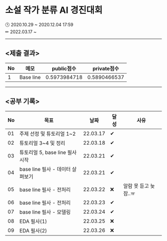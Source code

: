 # 소설 작가 분류 AI 경진대회

🕓 2020.10.29 ~ 2020.12.04 17:59   
✏  2022.03.17 ~

***
## <제출 결과>
|No|메모|public점수|private점수|
|---|---|---|---|
|1|Base line|0.5973984718|0.5890466537|

***
## <공부 기록>
|No|목표|날짜|달성|사유|
|---|---|---|---|---|
|01|주제 선정 및 튜토리얼 1~2|22.03.17|✔||
|02|튜토리얼 3~4 및 정리 |22.03.18|✔||
|03|튜토리얼 5, base line 필사 시작 |22.03.21|✔||
|04| base line 필사 - 데이터 살펴보기 |22.03.21|✔||
|05| base line 필사 - 전처리 |22.03.22|❌|알람 못 듣고 늦잠..ㅠ|
|06| base line 필사 - 전처리 |22.03.23|✔||
|07| base line 필사 - 모델링 |22.03.24|✔||
|08| EDA 필사(1) |22.03.25|❌||
|09| EDA 필사(2) |22.03.26|❌||
